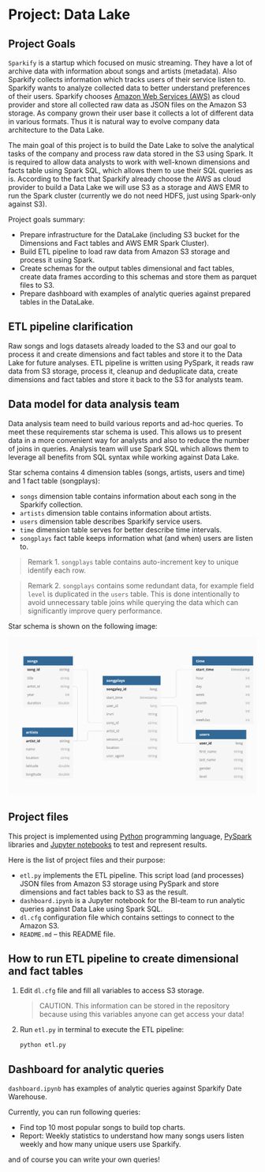 # Project: Data Lake

## Project Goals

`Sparkify` is a startup which focused on music streaming. They have a lot of archive data with information about songs and artists (metadata). Also Sparkify collects information which tracks users of their service listen to.
Sparkify wants to analyze collected data to better understand preferences of their users. 
Sparkify chooses [Amazon Web Services (AWS)](https://aws.amazon.com/) as cloud provider and store all collected raw data as JSON files on the Amazon S3 storage.
As company grown their user base it collects a lot of different data in various formats. Thus it is natural way to evolve company data architecture to the Data Lake.

The main goal of this project is to build the Date Lake to solve the analytical tasks of the company and process raw data stored in the S3 using Spark. It is required to allow data analysts to work with well-known dimensions and facts table using Spark SQL, which allows them to use their SQL queries as is.
According to the fact that Sparkify already choose the AWS as cloud provider to build a Data Lake we will use S3 as a storage and AWS EMR to run the Spark cluster (currently we do not need HDFS, just using Spark-only against S3).  

Project goals summary:

- Prepare infrastructure for the DataLake (including S3 bucket for the Dimensions and Fact tables and AWS EMR Spark Cluster).
- Build ETL pipeline to load raw data from Amazon S3 storage and process it using Spark.
- Create schemas for the output tables dimensional and fact tables, create data frames according to this schemas and store them as parquet files to S3.
- Prepare dashboard with examples of analytic queries against prepared tables in the DataLake.

## ETL pipeline clarification

Raw songs and logs datasets already loaded to the S3 and our goal to process it and create dimensions and fact tables and store it to the Data Lake for future analyses.
ETL pipeline is written using PySpark, it reads raw data from S3 storage, process it, cleanup and deduplicate data, create dimensions and fact tables and store it back to the S3 for analysts team.

## Data model for data analysis team

Data analysis team need to build various reports and ad-hoc queries. To meet these requirements star schema is used. This allows us to present data in a more convenient way for analysts and also to reduce the number of joins in queries.
Analysis team will use Spark SQL which allows them to leverage all benefits from SQL syntax while working against Data Lake.

Star schema contains 4 dimension tables (songs, artists, users and time) and 1 fact table (songplays):
- `songs` dimension table contains information about each song in the Sparkify collection.
- `artists` dimension table contains information about artists.
- `users` dimension table describes Sparkify service users.
- `time` dimension table serves for better describe time intervals.
- `songplays` fact table keeps information what (and when) users are listen to.

> Remark 1. `songplays` table contains auto-increment key to unique identify each row. 

> Remark 2. `songplays` contains some redundant data, for example field `level` is duplicated in the `users` table. This is done intentionally to avoid unnecessary table joins while querying the data which can significantly improve query performance.

Star schema is shown on the following image:

![star_schema](images/dl_star_schema.png)

## Project files

This project is implemented using [Python](https://www.python.org/) programming language, [PySpark](https://spark.apache.org/docs/latest/api/python/index.html) libraries and [Jupyter notebooks](https://jupyter.org/) to test and represent results.

Here is the list of project files and their purpose:

- `etl.py` implements the ETL pipeline. This script load (and processes) JSON files from Amazon S3 storage using PySpark and store dimensions and fact tables back to S3 as the result.
- `dashboard.ipynb` is a Jupyter notebook for the BI-team to run analytic queries against Data Lake using Spark SQL.
- `dl.cfg` configuration file which contains settings to connect to the Amazon S3.
- `README.md` – this README file. 

## How to run ETL pipeline to create dimensional and fact tables

1. Edit `dl.cfg` file and fill all variables to access S3 storage.
    > CAUTION. This information can be stored in the repository because using this variables anyone can get access your data!

2. Run `etl.py` in terminal to execute the ETL pipeline:
   
   ```bash
   python etl.py 
   ```

## Dashboard for analytic queries

`dashboard.ipynb` has examples of analytic queries against Sparkify Date Warehouse.

Currently, you can run following queries:
- Find top 10 most popular songs to build top charts.
- Report: Weekly statistics to understand how many songs users listen weekly and how many unique users use Sparkify.

and of course you can write your own queries!